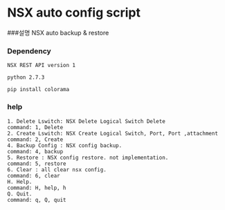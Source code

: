 NSX auto config script
======================
###설명
NSX auto backup &amp; restore

### Dependency
```
NSX REST API version 1

python 2.7.3

pip install colorama
```


### help
```
1. Delete Lswitch: NSX Delete Logical Switch Delete                     command: 1, Delete
2. Create Lswitch: NSX Create Logical Switch, Port, Port ,attachment    command: 2, Create
4. Backup Config : NSX config backup.                                   command: 4, backup
5. Restore : NSX config restore. not implementation.                    command: 5, restore
6. Clear : all clear nsx config.                                        command: 6, clear
H. Help.                                                                command: H, help, h
Q. Quit.                                                                command: q, Q, quit
```


